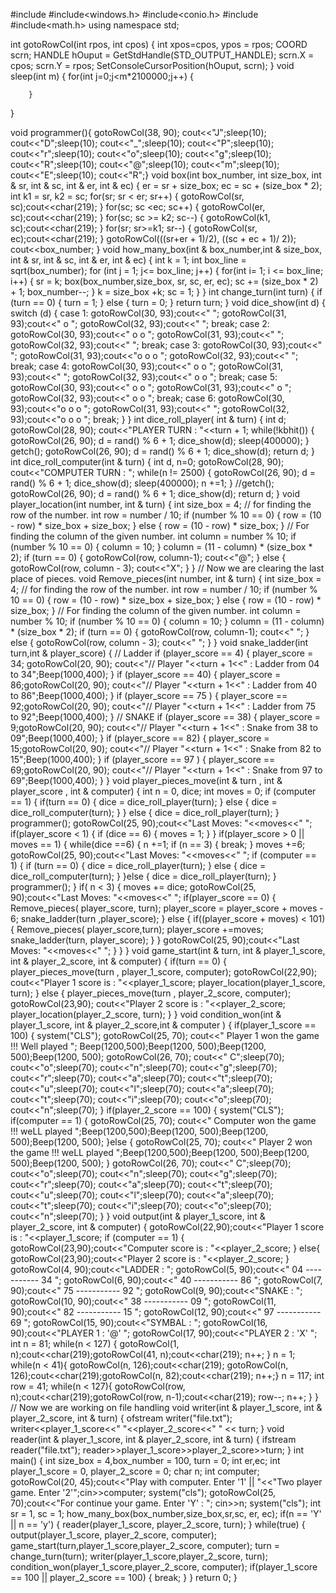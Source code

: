 #include<iostream>
#include<windows.h>
#include<conio.h>
#include<fstream>
#include<math.h>
using namespace std;

int  gotoRowCol(int rpos, int cpos)
{
                int xpos=cpos, ypos = rpos;
                COORD scrn;
                HANDLE hOuput = GetStdHandle(STD_OUTPUT_HANDLE);
                scrn.X = cpos;
                scrn.Y = rpos;
                SetConsoleCursorPosition(hOuput, scrn);
}
void sleep(int m)
{
        for(int j=0;j<m*2100000;j++)
        {

        }
}

void programmer(){
gotoRowCol(38, 90);
cout<<"J";sleep(10); cout<<"D";sleep(10); cout<<"_";sleep(10); cout<<"P";sleep(10); cout<<"r";sleep(10); cout<<"o";sleep(10); cout<<"g";sleep(10); cout<<"R";sleep(10); cout<<"@";sleep(10); cout<<"m";sleep(10); cout<<"E";sleep(10); cout<<"R";}
void box(int box_number, int size_box, int & sr,  int & sc, int & er, int & ec)
{
     er = sr + size_box;
     ec = sc + (size_box * 2);
    int k1 = sr, k2 = sc;
    for(sr; sr < er; sr++)
    {
        gotoRowCol(sr, sc);cout<<char(219);
    }
    for(sc; sc <ec; sc++)
    {
        gotoRowCol(er, sc);cout<<char(219);
    }
    for(sc; sc >= k2; sc--)
    {
        gotoRowCol(k1, sc);cout<<char(219);
    }
    for(sr; sr>=k1; sr--)
    {
        gotoRowCol(sr, ec);cout<<char(219);
    }
    gotoRowCol(((sr+er + 1)/2), ((sc + ec + 1)/ 2));
    cout<<box_number;
}
void how_many_box(int & box_number,int & size_box, int  & sr, int & sc, int & er, int & ec)
{
    int k = 1;
    int box_line = sqrt(box_number);
    for (int j = 1; j<= box_line; j++)
    {
        for(int i= 1; i <= box_line; i++)
        {
            sr = k;
            box(box_number,size_box, sr, sc, er, ec);
            sc += (size_box * 2) + 1;
            box_number--;
        }
        k = size_box +k;
        sc = 1;
    }
}
int change_turn(int  turn)
{
    if (turn == 0)
        {
            turn = 1;
        }
        else
        {
            turn = 0;
        }
        return turn;
}
void dice_show(int d)
{
    switch (d)
    {
    case 1:
        gotoRowCol(30, 93);cout<<"       "; gotoRowCol(31, 93);cout<<"   o   "; gotoRowCol(32, 93);cout<<"       ";
        break;
    case 2:
        gotoRowCol(30, 93);cout<<" o   o "; gotoRowCol(31, 93);cout<<"       "; gotoRowCol(32, 93);cout<<"       ";
        break;
    case 3:
        gotoRowCol(30, 93);cout<<"        "; gotoRowCol(31, 93);cout<<"o  o  o "; gotoRowCol(32, 93);cout<<"        ";
        break;
    case 4:
        gotoRowCol(30, 93);cout<<" o   o "; gotoRowCol(31, 93);cout<<"       "; gotoRowCol(32, 93);cout<<" o   o ";
        break;
    case 5:
        gotoRowCol(30, 93);cout<<" o   o "; gotoRowCol(31, 93);cout<<"   o   "; gotoRowCol(32, 93);cout<<" o   o ";
        break;
    case 6:
        gotoRowCol(30, 93);cout<<"o  o  o "; gotoRowCol(31, 93);cout<<"        "; gotoRowCol(32, 93);cout<<"o  o  o ";
        break;
    }
}
int dice_roll_player( int & turn)
{
    int d;
        gotoRowCol(28, 90);
        cout<<"PLAYER TURN : "<<turn + 1;
        while(!kbhit())
            {
            gotoRowCol(26, 90);
            d = rand() % 6 + 1;
            dice_show(d);
            sleep(400000);
            }
        getch();
        gotoRowCol(26, 90);
        d = rand() % 6 + 1;
        dice_show(d);
        return d;
}
int dice_roll_computer(int & turn)
{
    int d, n=0;
        gotoRowCol(28, 90);
        cout<<"COMPUTER TURN : ";
        while(n != 2500)
        {
        gotoRowCol(26, 90);
        d = rand() % 6 + 1;
        dice_show(d);
        sleep(400000);
        n +=1;
        }
        //getch();
        gotoRowCol(26, 90);
        d = rand() % 6 + 1;
        dice_show(d);
        return d;
}
void player_location(int number, int & turn)
{
    int size_box = 4;
    // for finding the row of the number.
    int row = number / 10;
    if (number % 10 == 0)
    {
        row =  (10 - row) * size_box + size_box;
    }
    else
    {
      row = (10 - row) * size_box;
    }
    // For finding the column of the given number.
    int column = number % 10;
    if (number % 10 == 0)
    {
        column = 10;
    }
    column = (11 - column) * (size_box * 2);
    if (turn == 0)
    {
       gotoRowCol(row, column-1);
        cout<<"@";
    }
    else
    {
        gotoRowCol(row, column - 3);
        cout<<"X";
    }
}
// Now we are clearing the last place of pieces.
void Remove_pieces(int number, int & turn)
{
    int size_box = 4;
    // for finding the row of the number.
    int row = number / 10;
    if (number % 10 == 0)
    {
        row =  (10 - row) * size_box + size_box;
    }
    else
    {
      row = (10 - row) * size_box;
    }
    // For finding the column of the given number.
    int column = number % 10;
    if (number % 10 == 0)
    {
        column = 10;
    }
    column = (11 - column) * (size_box * 2);
    if (turn == 0)
    {
       gotoRowCol(row, column-1);
        cout<<" ";
    }
    else
    {
        gotoRowCol(row, column - 3);
        cout<<" ";
    }
}
void snake_ladder(int turn,int & player_score)
{
    // Ladder
    if (player_score == 4)
    {
        player_score = 34; gotoRowCol(20, 90); cout<<"// Player "<<turn + 1<<" : Ladder from 04 to 34";Beep(1000,400);
    }
    if (player_score == 40)
    {
        player_score = 86;gotoRowCol(20, 90); cout<<"// Player "<<turn + 1<<" : Ladder from 40 to 86";Beep(1000,400);
    }
    if (player_score == 75 )
    {
        player_score == 92;gotoRowCol(20, 90); cout<<"// Player "<<turn + 1<<" : Ladder from 75 to 92";Beep(1000,400);
    }
    // SNAKE
    if (player_score == 38)
    {
        player_score = 9;gotoRowCol(20, 90); cout<<"// Player "<<turn + 1<<" : Snake  from 38 to 09";Beep(1000,400);
    }
    if (player_score == 82)
    {
        player_score = 15;gotoRowCol(20, 90); cout<<"// Player "<<turn + 1<<" : Snake  from 82 to 15";Beep(1000,400);
    }
    if (player_score == 97 )
    {
        player_score == 69;gotoRowCol(20, 90); cout<<"// Player "<<turn + 1<<" : Snake  from 97 to 69";Beep(1000,400);
    }
}
void player_pieces_move(int & turn , int & player_score , int & computer)
{
    int n = 0, dice;
    int moves = 0;
    if (computer == 1)
    {
        if(turn == 0)
        {
           dice = dice_roll_player(turn);
        }
        else
        {
            dice = dice_roll_computer(turn);
        }
    }
    else
    {
        dice = dice_roll_player(turn);
    }
    programmer();
    gotoRowCol(25, 90);cout<<"Last Moves: "<<moves<<" ";
    if(player_score < 1)
    {
        if (dice == 6)
        {
            moves = 1;
        }
    }
    if(player_score > 0 || moves == 1)
    {
        while(dice ==6)
        {
            n +=1;
            if (n == 3)
            {
                break;
            }
            moves +=6;
            gotoRowCol(25, 90);cout<<"Last Moves: "<<moves<<" ";
            if (computer == 1)
            {
                if (turn == 0)
                {
                dice = dice_roll_player(turn);
                }
                else {
                dice = dice_roll_computer(turn);
                }
            }else
            {
                dice = dice_roll_player(turn);
            }
            programmer();
        }
        if( n < 3)
        {
            moves += dice;
            gotoRowCol(25, 90);cout<<"Last Moves: "<<moves<<" ";
            if(player_score == 0)
            {
                    Remove_pieces( player_score, turn);
                    player_score = player_score + moves - 6;
                    snake_ladder(turn ,player_score);
            }
            else
            {
                if((player_score + moves) < 101)
                {
                Remove_pieces( player_score,turn);
                  player_score +=moves;
                  snake_ladder(turn, player_score);
                }
            }
            gotoRowCol(25, 90);cout<<"Last Moves: "<<moves<<" ";
        }
    }
}
void game_start(int & turn, int & player_1_score, int & player_2_score, int & computer)
{
    if(turn == 0)
    {
        player_pieces_move(turn , player_1_score, computer);
        gotoRowCol(22,90);
        cout<<"Player 1 score is : "<<player_1_score;
        player_location(player_1_score, turn);
    }
    else
    {
        player_pieces_move(turn , player_2_score, computer);
        gotoRowCol(23,90);
        cout<<"Player 2 score is : "<<player_2_score;
        player_location(player_2_score, turn);
    }
}
void condition_won(int & player_1_score, int & player_2_score,int & computer )
{
    if(player_1_score == 100)
        {
            system("CLS");
            gotoRowCol(25, 70);
            cout<<" Player 1 won the game !!! Well played "; Beep(1200,500);Beep(1200, 500);Beep(1200, 500);Beep(1200, 500);
            gotoRowCol(26, 70);
            cout<<"            C";sleep(70); cout<<"o";sleep(70); cout<<"n";sleep(70); cout<<"g";sleep(70); cout<<"r";sleep(70); cout<<"a";sleep(70); cout<<"t";sleep(70); cout<<"u";sleep(70); cout<<"l";sleep(70); cout<<"a";sleep(70); cout<<"t";sleep(70); cout<<"i";sleep(70); cout<<"o";sleep(70); cout<<"n";sleep(70);
        }
    if(player_2_score == 100)
        {
            system("CLS");
            if(computer == 1)
            {
                gotoRowCol(25, 70); cout<<" Computer won the game !!! weLL played ";Beep(1200,500);Beep(1200, 500);Beep(1200, 500);Beep(1200, 500);
            }else
            {
                gotoRowCol(25, 70); cout<<" Player 2 won the game !!! weLL played ";Beep(1200,500);Beep(1200, 500);Beep(1200, 500);Beep(1200, 500);
            }
            gotoRowCol(26, 70);
            cout<<"            C";sleep(70); cout<<"o";sleep(70); cout<<"n";sleep(70); cout<<"g";sleep(70); cout<<"r";sleep(70); cout<<"a";sleep(70); cout<<"t";sleep(70); cout<<"u";sleep(70); cout<<"l";sleep(70); cout<<"a";sleep(70); cout<<"t";sleep(70); cout<<"i";sleep(70); cout<<"o";sleep(70); cout<<"n";sleep(70);
        }
}
void output(int & player_1_score, int & player_2_score, int & computer)
{
    gotoRowCol(22,90);cout<<"Player 1 score is : "<<player_1_score;
    if (computer == 1)
    {
        gotoRowCol(23,90);cout<<"Computer score is : "<<player_2_score;
    }
    else{
        gotoRowCol(23,90);cout<<"Player 2 score is : "<<player_2_score;
    }
    gotoRowCol(4, 90);cout<<"LADDER : ";
    gotoRowCol(5, 90);cout<<" 04 ----------- 34 ";
    gotoRowCol(6, 90);cout<<" 40 ----------- 86 ";
    gotoRowCol(7, 90);cout<<" 75 ----------- 92 ";
    gotoRowCol(9, 90);cout<<"SNAKE : ";
    gotoRowCol(10, 90);cout<<" 38 ----------- 09 ";
    gotoRowCol(11, 90);cout<<" 82 ----------- 15 ";
    gotoRowCol(12, 90);cout<<" 97 ----------- 69 ";
    gotoRowCol(15, 90);cout<<"SYMBAL : ";
    gotoRowCol(16, 90);cout<<"PLAYER 1 : '@' ";
    gotoRowCol(17, 90);cout<<"PLAYER 2 : 'X' ";
    int n = 81;
    while(n < 127)
    {
        gotoRowCol(1, n);cout<<char(219);gotoRowCol(41, n);cout<<char(219);
        n++;
    } n = 1;
    while(n < 41){
        gotoRowCol(n, 126);cout<<char(219); gotoRowCol(n, 126);cout<<char(219);gotoRowCol(n, 82);cout<<char(219);
        n++;} n = 117;
        int row = 41;
    while(n < 127){
        gotoRowCol(row, n);cout<<char(219);gotoRowCol(row, n-1);cout<<char(219);
        row--; n++;
    }
}
// Now we are working on file handling
void writer(int & player_1_score, int & player_2_score, int & turn)
{
    ofstream writer("file.txt");
    writer<<player_1_score<<" "<<player_2_score<<" " << turn;
}
void reader(int & player_1_score, int & player_2_score, int & turn)
{
    ifstream reader("file.txt");
    reader>>player_1_score>>player_2_score>>turn;
}
int main()
{
    int size_box = 4,box_number = 100, turn = 0;
    int er,ec;
    int player_1_score = 0, player_2_score = 0;
    char  n; int computer;
    gotoRowCol(20, 45);cout<<"Play with computer. Enter '1'  ||  "<<"Two player game. Enter '2'";cin>>computer; system("cls");
    gotoRowCol(25, 70);cout<<"For continue your game.  Enter 'Y' : ";
    cin>>n; system("cls");
    int sr = 1, sc = 1;
    how_many_box(box_number,size_box,sr,sc, er, ec);
    if(n == 'Y' || n == 'y')
    {
        reader(player_1_score, player_2_score, turn);
    }
    while(true)
    {
        output(player_1_score, player_2_score, computer);
        game_start(turn,player_1_score,player_2_score, computer);
        turn = change_turn(turn);
        writer(player_1_score,player_2_score, turn);
        condition_won(player_1_score,player_2_score, computer);
        if(player_1_score == 100 || player_2_score == 100)
        {
            break;
        }
    }
    return 0;
}
